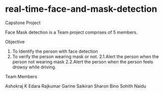 # real-time-face-and-mask-detection
Capstone Project 


Face Mask detection is a Team project comprises of 5 members.

Objective

1. To Identify the person with face detection
2. To verify the person wearing mask or not.
2.1.Alert the person when the person not wearing mask
2.2.Alert the person when the person feels drowsy while driving.


Team Members

Ashokraj K
Edara Rajkumar
Garine Saikiran
Sharon Bino
Sohith Naidu



